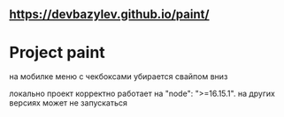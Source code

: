 ## https://devbazylev.github.io/paint/

# Project paint

на мобилке меню с чекбоксами убирается свайпом вниз

локально проект корректно работает на "node": ">=16.15.1". на других версиях может не запускаться
